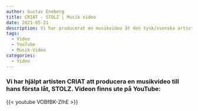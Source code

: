 ```yaml
---
author: Gustav Eneberg
title: CRIAT - STOLZ | Musik video
date: 2021-05-21
description: Vi har producerat en musikvideo åt den tysk/svenska artisten CRIAT
tags:
  - Video
  - YouTube
  - Musik-Video
categories:
  - Video
---
```

### Vi har hjälpt artisten CRIAT att producera en musikvideo till hans första låt, STOLZ. Videon finns ute på YouTube:

{{< youtube VOBfBK-ZIhE >}}